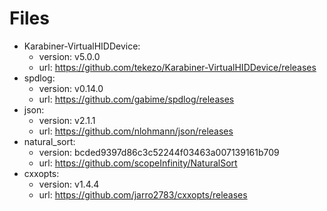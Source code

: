 # Files

* Karabiner-VirtualHIDDevice:
  * version: v5.0.0
  * url: https://github.com/tekezo/Karabiner-VirtualHIDDevice/releases
* spdlog:
  * version: v0.14.0
  * url: https://github.com/gabime/spdlog/releases
* json:
  * version: v2.1.1
  * url: https://github.com/nlohmann/json/releases
* natural_sort:
  * version: bcded9397d86c3c52244f03463a007139161b709
  * url: https://github.com/scopeInfinity/NaturalSort
* cxxopts:
  * version: v1.4.4
  * url: https://github.com/jarro2783/cxxopts/releases
